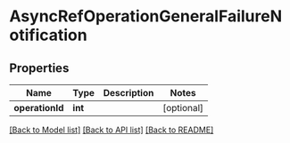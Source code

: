 # AsyncRefOperationGeneralFailureNotification

## Properties
Name | Type | Description | Notes
------------ | ------------- | ------------- | -------------
**operationId** | **int** |  | [optional] 

[[Back to Model list]](../README.md#documentation-for-models) [[Back to API list]](../README.md#documentation-for-api-endpoints) [[Back to README]](../README.md)


